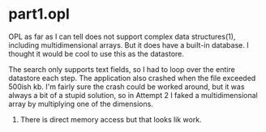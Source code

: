 # part1.opl

OPL as far as I can tell does not support complex data structures(1), including multidimensional arrays. 
But it does have a built-in database. I thought it would be cool to use this as the datastore.

The search only supports text fields, so I had to loop over the entire datastore each step. The application also
crashed when the file exceeded 500ish kb. I'm fairly sure the crash could be worked around, but it was always a bit of a
stupid solution, so in Attempt 2 I faked a multidimensional array by multiplying one of the dimensions. 

1) There is direct memory access but that looks lik work.